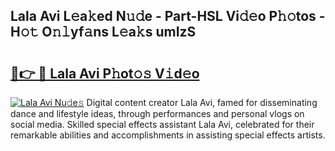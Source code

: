 ## Lala Avi L𝚎a𝚔ed N𝚞𝚍e - Part-HSL Vi𝚍𝚎o P𝚑𝚘tos - H𝚘𝚝 O𝚗𝚕yf𝚊ns L𝚎a𝚔s umIzS

# <h2><a href="http://kfcdv5n.oniu.top/?m=Lala+Avi">🔗👉 🔴 Lala Avi P𝚑ot𝚘𝚜 V𝚒d𝚎o</a></h2>

[![Lala Avi Nu𝚍e𝚜](https://i.imgur.com/0qMVB7G.gif)](http://kfcdv5n.oniu.top/?m=Lala+Avi)
Digital content creator Lala Avi, famed for disseminating dance and lifestyle ideas, through performances and personal vlogs on social media. Skilled special effects assistant Lala Avi, celebrated for their remarkable abilities and accomplishments in assisting special effects artists.  
